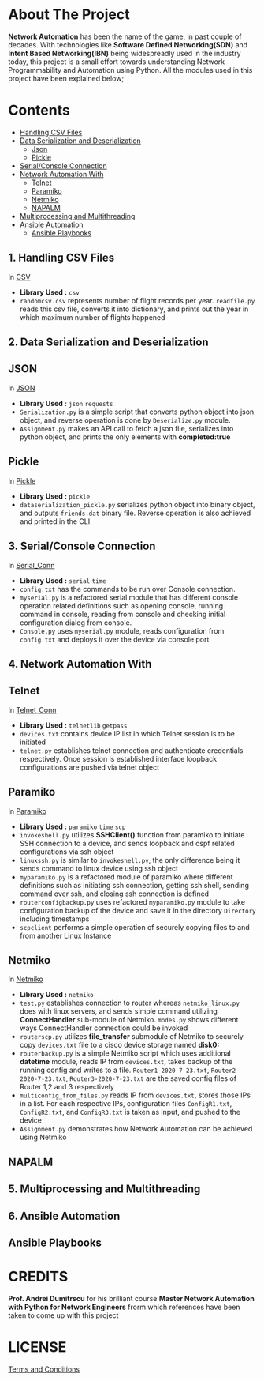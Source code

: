 # About The Project
**Network Automation** has been the name of the game, in past couple of decades. With technologies like **Software Defined Networking(SDN)** and **Intent Based Networking(IBN)** being widespreadly used in the industry today, this project is a small effort towards understanding Network Programmability and Automation using Python. All the modules used in this project have been explained below;

# Contents
* [Handling CSV Files](#1-handling-csv-files)
* [Data Serialization and Deserialization](#2-data-serialization-and-deserialization)
    * [Json](#json)
    * [Pickle](#pickle)
* [Serial/Console Connection](#3-serialconsole-connection)
* [Network Automation With](#4-network-automation-with)
    * [Telnet](#telnet)
    * [Paramiko](#paramiko)
    * [Netmiko](#netmiko)
    * [NAPALM](#napalm)
* [Multiprocessing and Multithreading](#5-multiprocessing-and-multithreading)
* [Ansible Automation](#6-ansible-automation)
    * [Ansible Playbooks](#ansible-playbooks)

## 1. Handling CSV Files
In [CSV](https://github.com/sapkotajeevan/pynetwork-automation/tree/master/CSV)
   * **Library Used :** `csv`
   * `randomcsv.csv` represents number of flight records per year. `readfile.py` reads this csv file, converts it into dictionary, and prints out the year in which maximum number of flights happened
## 2. Data Serialization and Deserialization
## JSON
In [JSON](https://github.com/sapkotajeevan/pynetwork-automation/tree/master/JSON)
   * **Library Used :** `json` `requests`
   * `Serialization.py` is a simple script that converts python object into json object, and reverse operation is done by `Deserialize.py` module.
   * `Assignment.py` makes an API call to fetch a json file, serializes into python object, and prints the only elements with **completed:true**
## Pickle
In [Pickle](https://github.com/sapkotajeevan/pynetwork-automation/tree/master/Pickle)
   * **Library Used :** `pickle`
   * `dataserialization_pickle.py` serializes python object into binary object, and outputs `friends.dat` binary file. Reverse operation is also achieved and printed in the CLI
## 3. Serial/Console Connection
In [Serial_Conn](https://github.com/sapkotajeevan/pynetwork-automation/tree/master/Serial_Conn)
   * **Library Used :** `serial` `time`
   * `config.txt` has the commands to be run over Console connection.
   * `myserial.py` is a refactored serial module that has different console operation related definitions such as opening console, running command in console, reading from console and checking initial configuration dialog from console.
   * `Console.py` uses `myserial.py` module, reads configuration from `config.txt` and deploys it over the device via console port
## 4. Network Automation With
## Telnet
In [Telnet_Conn](https://github.com/sapkotajeevan/pynetwork-automation/tree/master/Telnet_Conn)
   * **Library Used :** `telnetlib` `getpass`
   * `devices.txt` contains device IP list in which Telnet session is to be initiated
   * `telnet.py` establishes telnet connection and authenticate credentials respectively. Once session is established interface loopback configurations are pushed via telnet object
## Paramiko
In [Paramiko](https://github.com/sapkotajeevan/pynetwork-automation/tree/master/Paramiko)
   * **Library Used :** `paramiko` `time` `scp`
   * `invokeshell.py` utilizes **SSHClient()** function from paramiko to initiate SSH connection to a device, and sends loopback and ospf related configurations via ssh object
   * `linuxssh.py` is similar to `invokeshell.py`, the only difference being it sends command to linux device using ssh object
   * `myparamiko.py` is a refactored module of paramiko where different definitions such as initiating ssh connection, getting ssh shell, sending command over ssh, and closing ssh connection is defined
   * `routerconfigbackup.py` uses refactored `myparamiko.py` module to take configuration backup of the device and save it in the directory `Directory` including timestamps
   * `scpclient` performs a simple operation of securely copying files to and from another Linux Instance
## Netmiko
In [Netmiko](https://github.com/sapkotajeevan/pynetwork-automation/tree/master/Netmiko)
   * **Library Used :** `netmiko`
   * `test.py` establishes connection to router whereas `netmiko_linux.py` does with linux servers, and sends simple command utilizing **ConnectHandler** sub-module of Netmiko. `modes.py` shows different ways ConnectHandler connection could be invoked
   * `routerscp.py` utilizes **file_transfer** submodule of Netmiko to securely copy `devices.txt` file to a cisco device storage named **disk0:**
   * `routerbackup.py` is a simple Netmiko script which uses additional **datetime** module, reads IP from `devices.txt`, takes backup of the running config and writes to a file. `Router1-2020-7-23.txt`, `Router2-2020-7-23.txt`, `Router3-2020-7-23.txt` are the saved config files of Router 1,2 and 3 respectively
   *  `multiconfig_from_files.py` reads IP from `devices.txt`, stores those IPs in a list. For each respective IPs, configuration files `ConfigR1.txt`, `ConfigR2.txt`, and `ConfigR3.txt` is taken as input, and pushed to the device
   *  `Assignment.py` demonstrates how Network Automation can be achieved using Netmiko
## NAPALM
## 5. Multiprocessing and Multithreading
## 6. Ansible Automation
## Ansible Playbooks


# CREDITS
**Prof. Andrei Dumitrscu** for his brilliant course **Master Network Automation with Python for Network Engineers** frorm which references have been taken to come up with this project

# LICENSE
[Terms and Conditions](https://github.com/sapkotajeevan/pynetwork-automation/blob/master/LICENSE)
